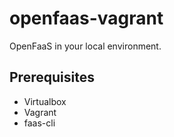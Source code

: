 # openfaas-vagrant

OpenFaaS in your local environment.

## Prerequisites

- Virtualbox
- Vagrant
- faas-cli
